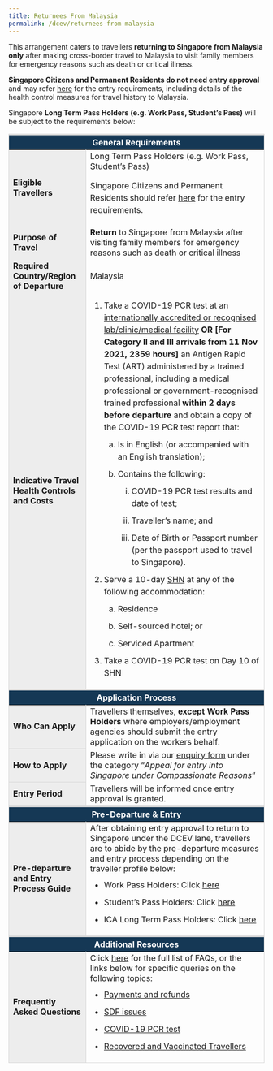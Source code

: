 ```yaml
---
title: Returnees From Malaysia
permalink: /dcev/returnees-from-malaysia
---
```

This arrangement caters to travellers <b>returning to Singapore from Malaysia only</b> after making cross-border travel to Malaysia to visit family members for emergency reasons such as death or critical illness. 

<b>Singapore Citizens and Permanent Residents do not need entry approval</b> and may refer <a href="/sc-pr/overview">here</a> for the entry requirements, including details of the health control measures for travel history to Malaysia.

Singapore <b>Long Term Pass Holders (e.g. Work Pass, Student’s Pass)</b> will be subject to the requirements below:


<table>
<thead>
<tr>
<th colspan="2" style="font-size:16px; border-top:3px solid #D8D8D8; border-left:1px solid #D8D8D8; border-right:1px solid #D8D8D8; background-color:#153855; color:white;text-align:center;"><b>General Requirements</b></th>
</tr>
</thead>
<tbody>
<tr>
<td style="font-size:16px;border-left:1px solid #D8D8D8; border-right:1px solid #D8D8D8; background-color:#EDEDED;"><b>Eligible Travellers</b></td>
	<td style="font-size:16px;border-right:1px solid #D8D8D8;">Long Term Pass Holders (e.g. Work Pass, Student’s Pass)
<br/>
<p style="font-size:16px; line-height:1.5;">Singapore Citizens and Permanent Residents should refer <a href="/sc-pr/overview">here</a> for the entry requirements.</p>
</td>
 </tr>
   <tr>
    <td style="font-size:16px; border-left:1px solid #D8D8D8; border-right:1px solid #D8D8D8; background-color:#EDEDED;"><b>Purpose of Travel</b></td>
    <td style="font-size:16px; border-right:1px solid #D8D8D8;"><b>Return</b> to Singapore from Malaysia after visiting family members for emergency reasons such as death or critical illness</td>
 </tr>
   <tr>
    <td style="font-size:16px;border-left:1px solid #D8D8D8; border-right:1px solid #D8D8D8; background-color:#EDEDED;"><b>Required Country/Region of Departure</b></td>
    <td style="font-size:16px;border-right:1px solid #D8D8D8; vertical-align:middle;">Malaysia</td>
 </tr>
   <tr>
    <td rowspan="2" style="font-size:16px; border-left:1px solid #D8D8D8; border-right:1px solid #D8D8D8; background-color:#EDEDED;"><b>Indicative Travel Health Controls and Costs</b></td>
			<td style="font-size:16px; border-right:1px solid #D8D8D8;"><ol style="margin-top:0px; list-style-type: decimal;">
<li style="font-size:16px; margin-top:10px; margin-bottom:0px; line-height:1.5;">Take a COVID-19 PCR test at an <a href="https://www.moh.gov.sg/covid-19/accreditation-bodies-for-covid-19-testing" target="_blank">internationally accredited or recognised lab/clinic/medical facility</a> <b>OR [For Category II and III arrivals from 11 Nov 2021, 2359 hours]</b> an Antigen Rapid Test (ART) administered by a trained professional, including a medical professional or government-recognised trained professional <b>within 2 days before departure</b> and obtain a copy of the COVID-19 PCR test report that:
<ol style="margin-top:0px; list-style-type: lower-latin;">
<li style="font-size:16px; margin-top:10px; margin-bottom:0px; line-height:1.5;">Is in English (or accompanied with an English translation);</li>
<li style="font-size:16px; margin-top:10px; margin-bottom:0px; line-height:1.5;">Contains the following:
<ol style="margin-top:0px; list-style-type: lower-roman;">
<li style="font-size:16px; margin-top:10px; margin-bottom:0px; line-height:1.5;">COVID-19 PCR test results and date of test;</li>
<li style="font-size:16px; margin-top:10px; margin-bottom:0px; line-height:1.5;">Traveller’s name; and</li>
<li style="font-size:16px; margin-top:10px; margin-bottom:0px; line-height:1.5;">Date of Birth or Passport number (per the passport used to travel to Singapore).</li>
</ol></li>
</ol>
</li>
<li style="font-size:16px; margin-top:10px; margin-bottom:0px; line-height:1.5;">Serve a 10-day <a href="https://safetravel.ica.gov.sg/health/shn">SHN</a> at any of the following accommodation:
	<ol style="margin-top:0px; list-style-type: lower-latin;">
		<li style="font-size:16px; margin-top:10px; margin-bottom:0px; line-height:1.5;">Residence</li>
				<li style="font-size:16px; margin-top:10px; margin-bottom:0px; line-height:1.5;">Self-sourced hotel; or</li>
				<li style="font-size:16px; margin-top:10px; margin-bottom:0px; line-height:1.5;">Serviced Apartment</li>
	</ol>
	</li>
		<li style="font-size:16px; margin-top:10px; margin-bottom:0px; line-height:1.5;">Take a COVID-19 PCR test on Day 10 of SHN</li>
</ol>
</td>
</tr>
</tbody>
<thead>
<tr>
<th colspan="2" style="font-size:16px;border-top:3px solid #D8D8D8; border-left:1px solid #D8D8D8; border-right:1px solid #D8D8D8; background-color:#153855; color:white; text-align:center;"><b>Application Process</b></th>
</tr>
</thead>
<tbody>
<tr>
<td style="font-size:16px;border-left:1px solid #D8D8D8;border-bottom:1px solid #D8D8D8; border-right:1px solid #D8D8D8; background-color:#EDEDED;"><b>Who Can Apply</b></td>
<td style="font-size:16px;border-right:1px solid #D8D8D8; vertical-align:middle;">Travellers themselves,  <b>except Work Pass Holders</b> where employers/employment agencies should submit the entry application on the workers behalf. </td>
</tr>
<tr>
<td style="font-size:16px;border-left:1px solid #D8D8D8;border-bottom:1px solid #D8D8D8; border-right:1px solid #D8D8D8; background-color:#EDEDED;"><b>How to Apply</b></td>
<td style="font-size:16px;border-right:1px solid #D8D8D8; vertical-align:middle;">Please write in via our <a href="https://safetravel.ica.gov.sg/contact-us">enquiry form</a> under the category “<i>Appeal for entry into Singapore under Compassionate Reasons</i>”</td>
</tr>
<tr>
<td style="font-size:16px;border-left:1px solid #D8D8D8;border-bottom:1px solid #D8D8D8; border-right:1px solid #D8D8D8; background-color:#EDEDED;"><b>Entry Period</b></td>
<td style="font-size:16px;border-right:1px solid #D8D8D8; vertical-align:middle;">Travellers will be informed once entry approval is granted.</td>
</tr>
</tbody>
<thead>
<tr>
<th colspan="2" style="font-size:16px;border-top:3px solid #D8D8D8; border-left:1px solid #D8D8D8; border-right:1px solid #D8D8D8; background-color:#153855; color:white; text-align:center;"><b>Pre-Departure & Entry</b></th>
</tr>
</thead>
<tbody>
<tr>
<td id="LTP" style="font-size:16px;border-left:1px solid #D8D8D8;border-bottom:1px solid #D8D8D8; border-right:1px solid #D8D8D8; background-color:#EDEDED;"><b>Pre-departure and Entry Process Guide</b></td>
<td  style="font-size:16px;border-right:1px solid #D8D8D8; vertical-align:middle;">After obtaining entry approval to return to Singapore under the DCEV lane, travellers are to abide by the pre-departure measures and entry process depending on the traveller profile below:
<ol style="margin-top:0px; list-style-type: disc;">
<li style="font-size:16px; margin-top:10px; margin-bottom:0px; line-height:1.5;">Work Pass Holders: Click <a href="/wphl/shn-and-swab-summary#cat3">here</a></li> 
<li style="font-size:16px; margin-top:10px; margin-bottom:0px; line-height:1.5;">Student’s Pass Holders: Click <a href="/travel-checklist/category-3">here</a></li>
<li style="font-size:16px; margin-top:10px; margin-bottom:0px; line-height:1.5;">ICA Long Term Pass Holders: Click <a href="/travel-checklist/category-3">here</a></li>
</ol>   
</td>
</tr>
</tbody>
<thead>
<tr>
<th colspan="2" style="font-size:16px;border-top:3px solid #D8D8D8; border-left:1px solid #D8D8D8; border-right:1px solid #D8D8D8; background-color:#153855; color:white; text-align:center;"><b>Additional Resources</b></th>
</tr>
</thead>
<tbody>
<tr>
<td style="font-size:16px;border-left:1px solid #D8D8D8;border-bottom:1px solid #D8D8D8; border-right:1px solid #D8D8D8; background-color:#EDEDED;"><b>Frequently Asked Questions</b></td>
<td style="font-size:16px; border-bottom:1px solid #D8D8D8; border-right:1px solid #D8D8D8;">Click <a href="/health/faq">here</a> for the full list of FAQs, or the links below for specific queries on the following topics:
<ul style="margin-top:0px; list-style-type: disc;">
<li style="font-size:16px; margin-top:10px; margin-bottom:0px; line-height:1.5;"><a href="/health/faq#payments">Payments and refunds</a></li>
<li style="font-size:16px; margin-top:10px; margin-bottom:0px; line-height:1.5;"><a href="/health/faq#shnsdf">SDF issues</a></li>
<li style="font-size:16px; margin-top:10px; margin-bottom:0px; line-height:1.5;"><a href="/health/faq#pcrtest">COVID-19 PCR test</a></li>
<li style="font-size:16px; margin-top:10px; margin-bottom:0px; line-height:1.5;"><a href="/health/faq#vaccinated">Recovered and Vaccinated Travellers</a></li>
</ul>
 </td>
</tr>
</tbody>
</table>